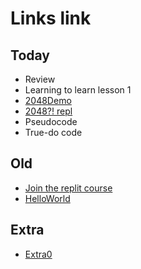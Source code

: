 # Links link

## Today
* Review
* Learning to learn lesson 1
* [2048Demo](https://replit.com/@mrDonoghue/demo)
* [2048?! repl](https://replit.com/team/CS9-Block7-2223/2048)
* Pseudocode
* True-do code

## Old
* [Join the replit course](https://replit.com/teams/join/jlplrljckmbtglcgmgswxiqjodhlokvf-CS9-Block7-2223)
* [HelloWorld](https://replit.com/team/CS9-Block7-2223/HelloWorld)

## Extra
* [Extra0](TODO)